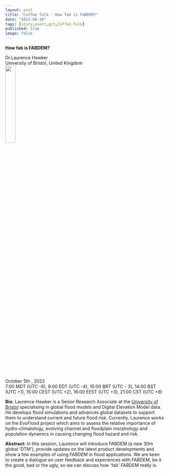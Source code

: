 ```yaml
---
layout: post
title: "Coffee Talk - How fab is FABDEM?"
date: "2022-08-10"
tags: [story,event,gct,Coffee-Talk]
published: true
image: false
---
```


**How fab is FABDEM?**



Dr.Laurence Hawker  
University of Bristol, United Kingdom   
<img src="{{site.baseurl}}/uploads/img/faces/laurence.png" width="25%" />

October 5th , 2022  
7:00 MDT (UTC -6), 9:00 EDT (UTC -4), 10:00 BRT (UTC - 3), 14:00 BST (UTC +1), 15:00 CEST (UTC +2), 16:00 EEST (UTC +3), 21:00 CST (UTC +8)

**Bio:** Laurence Hawker is a Senior Research Associate at the [University of Bristol](https://www.bristol.ac.uk/) specialising in global flood models and Digital Elevation Model data. He develops flood simulations and advances global datasets to support them to understand current and future flood risk. Currently, Laurence works on the EvoFlood project which aims to assess the relative importance of hydro-climatology, evolving channel and floodplain morphology and population dynamics in causing changing flood hazard and risk.

**Abstract:** In this session, Laurence will introduce FABDEM (a new 30m global 'DTM'), provide updates on the latest product developments and show a few examples of using FABDEM in flood applications. We are keen to create a dialogue on user feedback and experiences with FABDEM, be it the good, bad or the ugly, so we can discuss how 'fab' FABDEM really is.

